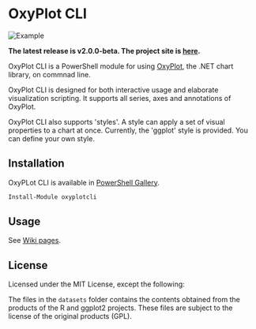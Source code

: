 # OxyPlot CLI

![Example](https://github.com/horkerps/oxyplotcli/wiki/images/scatter.png)

**The latest release is v2.0.0-beta. The project site is [here](http://github.com/oxyplotcli2).**

OxyPlot CLI is a PowerShell module for using [OxyPlot](http://www.oxyplot.org), the .NET chart library, on commnad line.

OxyPlot CLI is designed for both interactive usage and elaborate visualization scripting. It supports all series, axes and annotations of OxyPlot.

OxyPlot CLI also supports 'styles'. A style can apply a set of visual properties to a chart at once. Currently, the 'ggplot' style is provided. You can define your own style.

## Installation

OxyPLot CLI is available in [PowerShell Gallery](https://www.powershellgallery.com/packages/oxyplotcli).

```PowerShell
Install-Module oxyplotcli
```

## Usage

See [Wiki pages](https://github.com/horkerps/oxyplotcli/wiki).

## License

Licensed under the MIT License, except the following:

The files in the `datasets` folder contains the contents obtained from the products of the R and ggplot2 projects. These files are subject to the license of the original products (GPL).
